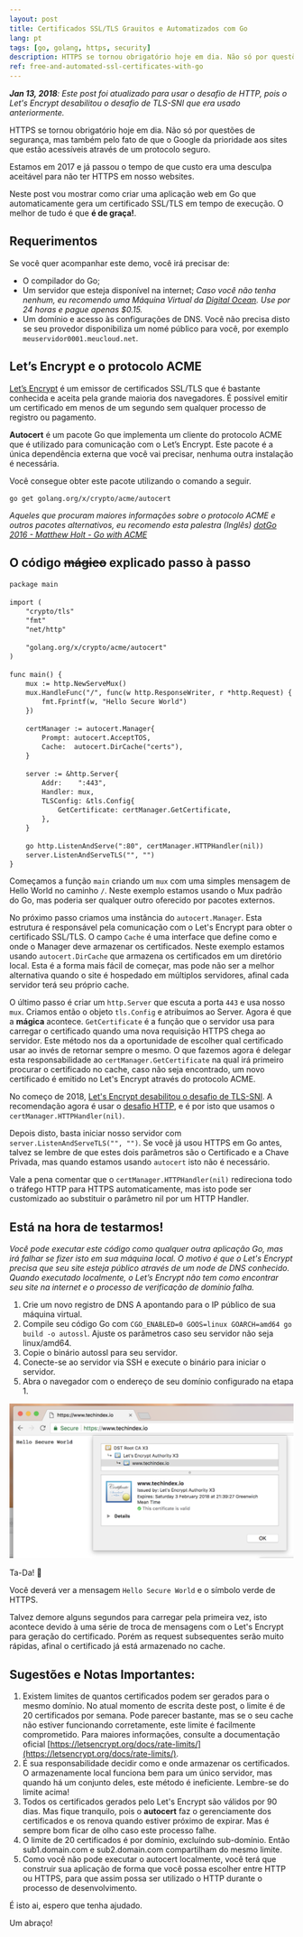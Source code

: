 ```yaml
---
layout: post
title: Certificados SSL/TLS Grauitos e Automatizados com Go
lang: pt
tags: [go, golang, https, security]
description: HTTPS se tornou obrigatório hoje em dia. Não só por questões de segurança, mas também pelo fato de que o Google da prioridade aos sites que estão acessíveis através de um protocolo seguro. Estamos em 2017 e já passou o tempo de que custo era uma desculpa aceitável para não ter HTTPS em nosso websites. Aprenda aqui como gerar certificados SSL/TLS de forma automática e sem gastar um centavo.
ref: free-and-automated-ssl-certificates-with-go
---
```


***Jan 13, 2018**: Este post foi atualizado para usar o desafio de HTTP, pois o Let's Encrypt desabilitou o desafio de TLS-SNI que era usado anteriormente.*

HTTPS se tornou obrigatório hoje em dia. Não só por questões de segurança, mas também pelo fato de que o Google da prioridade aos sites que estão acessíveis através de um protocolo seguro.

Estamos em 2017 e já passou o tempo de que custo era uma desculpa aceitável para não ter HTTPS em nosso websites.

Neste post vou mostrar como criar uma aplicação web em Go que automaticamente gera um certificado SSL/TLS em tempo de execução. O melhor de tudo é que **é de graça!**.

## Requerimentos

Se você quer acompanhar este demo, você irá precisar de:

- O compilador do Go;
- Um servidor que esteja disponível na internet; *Caso você não tenha nenhum, eu recomendo uma Máquina Virtual da [Digital Ocean](https://www.digitalocean.com/). Use por 24 horas e pague apenas $0.15.*
- Um domínio e acesso às configurações de DNS. Você não precisa disto se seu provedor disponibiliza um nomé público para você, por exemplo `meuservidor0001.meucloud.net`.

## Let’s Encrypt e o protocolo ACME

[Let’s Encrypt](https://letsencrypt.org/) é um emissor de certificados SSL/TLS que é bastante conhecida e aceita pela grande maioria dos navegadores. É possível emitir um certificado em menos de um segundo sem qualquer processo de registro ou pagamento.

**Autocert** é um pacote Go que implementa um cliente do protocolo ACME que é utilizado para comunicação com o Let’s Encrypt. Este pacote é a única dependência externa que você vai precisar, nenhuma outra instalação é necessária.

Você consegue obter este pacote utilizando o comando a seguir.

```
go get golang.org/x/crypto/acme/autocert
```

*Aqueles que procuram maiores informações sobre o protocolo ACME e outros pacotes alternativos, eu recomendo esta palestra (Inglês) [dotGo 2016 - Matthew Holt - Go with ACME](https://www.youtube.com/watch?v=KdX51QJWQTA)*

## O código ~~mágico~~ explicado passo à passo

```golang
package main

import (
	"crypto/tls"
	"fmt"
	"net/http"

	"golang.org/x/crypto/acme/autocert"
)

func main() {
	mux := http.NewServeMux()
	mux.HandleFunc("/", func(w http.ResponseWriter, r *http.Request) {
		fmt.Fprintf(w, "Hello Secure World")
	})

	certManager := autocert.Manager{
		Prompt: autocert.AcceptTOS,
		Cache:  autocert.DirCache("certs"),
	}

	server := &http.Server{
		Addr:    ":443",
		Handler: mux,
		TLSConfig: &tls.Config{
			GetCertificate: certManager.GetCertificate,
		},
	}

	go http.ListenAndServe(":80", certManager.HTTPHandler(nil))
	server.ListenAndServeTLS("", "")
}
```

Começamos a função `main` criando um `mux` com uma simples mensagem de Hello World no caminho `/`. Neste exemplo estamos usando o Mux padrão do Go, mas poderia ser qualquer outro oferecido por pacotes externos.

No próximo passo criamos uma instância do `autocert.Manager`. Esta estrutura é responsável pela comunicação com o Let's Encrypt para obter o certificado SSL/TLS. O campo `Cache` é uma interface que define como e onde o Manager deve armazenar os certificados. Neste exemplo estamos usando `autocert.DirCache` que armazena os certificados em um diretório local. Esta é a forma mais fácil de começar, mas pode não ser a melhor alternativa quando o site é hospedado em múltiplos servidores, afinal cada servidor terá seu próprio cache.

O último passo é criar um `http.Server` que escuta a porta `443` e usa nosso `mux`. Criamos então o objeto `tls.Config` e atribuímos ao Server. Agora é que a **mágica** acontece. `GetCertificate` é a função que o servidor usa para carregar o certificado quando uma nova requisição HTTPS chega ao servidor. Este método nos da a oportunidade de escolher qual certificado usar ao invés de retornar sempre o mesmo. O que fazemos agora é delegar esta responsabilidade ao `certManager.GetCertificate` na qual irá primeiro procurar o certificado no cache, caso não seja encontrado, um novo certificado é emitido no Let's Encrypt através do protocolo ACME.

No começo de 2018, [Let's Encrypt desabilitou o desafio de TLS-SNI](https://community.letsencrypt.org/t/2018-01-11-update-regarding-acme-tls-sni-and-shared-hosting-infrastructure/50188). A recomendação agora é usar o [desafio HTTP](https://tools.ietf.org/html/draft-ietf-acme-acme-07#section-8.3), e é por isto que usamos o `certManager.HTTPHandler(nil)`.

Depois disto, basta iniciar nosso servidor com `server.ListenAndServeTLS("", "")`. Se você já usou HTTPS em Go antes, talvez se lembre de que estes dois parâmetros são o Certificado e a Chave Privada, mas quando estamos usando `autocert` isto não é necessário.

Vale a pena comentar que o `certManager.HTTPHandler(nil)` redireciona todo o tráfego HTTP para HTTPS automaticamente, mas isto pode ser customizado ao substituir o parâmetro nil por um HTTP Handler.

## Está na hora de testarmos!

*Você pode executar este código como qualquer outra aplicação Go, mas irá falhar se fizer isto em sua máquina local. O motivo é que o Let's Encrypt precisa que seu site esteja público através de um node de DNS conhecido. Quando executado localmente, o Let’s Encrypt não tem como encontrar seu site na internet e o processo de verificação de domínio falha.*

1. Crie um novo registro de DNS A apontando para o IP público de sua máquina virtual.
2. Compile seu código Go com `CGO_ENABLED=0 GOOS=linux GOARCH=amd64 go build -o autossl`. Ajuste os parâmetros caso seu servidor não seja linux/amd64.
3. Copie o binário autossl para seu servidor.
4. Conecte-se ao servidor via SSH e execute o binário para iniciar o servidor.
5. Abra o navegador com o endereço de seu domínio configurado na etapa 1.

![](/public/images/2017/11/auto-ssl-golang.png)

Ta-Da! 🎉 

Você deverá ver a mensagem `Hello Secure World` e o símbolo verde de HTTPS.

Talvez demore alguns segundos para carregar pela primeira vez, isto acontece devido à uma série de troca de mensagens com o Let's Encrypt para geração do certificado. Porém as request subsequentes serão muito rápidas, afinal o certificado já está armazenado no cache.

## Sugestões e Notas Importantes:

1. Existem limites de quantos certificados podem ser gerados para o mesmo domínio. No atual momento de escrita deste post, o limite é de 20 certificados por semana. Pode parecer bastante, mas se o seu cache não estiver funcionando corretamente, este limite é facilmente comprometido. Para maiores informações, consulte a documentação oficial [https://letsencrypt.org/docs/rate-limits/](https://letsencrypt.org/docs/rate-limits/).
2. É sua responsabilidade decidir como e onde armazenar os certificados. O armazenamente local funciona bem para um único servidor, mas quando há um conjunto deles, este método é ineficiente. Lembre-se do limite acima!
3. Todos os certificados gerados pelo Let's Encrypt são válidos por 90 dias. Mas fique tranquilo, pois o **autocert** faz o gerenciamente dos certificados e os renova quando estiver próximo de expirar. Mas é sempre bom ficar de olho caso este processo falhe.
4. O limite de 20 certificados é por domínio, excluíndo sub-domínio. Então sub1.domain.com e sub2.domain.com compartilham do mesmo limite.
5. Como você não pode executar o autocert localmente, você terá que construir sua aplicação de forma que você possa escolher entre HTTP ou HTTPS, para que assim possa ser utilizado o HTTP durante o processo de desenvolvimento.

É isto ai, espero que tenha ajudado.

Um abraço!